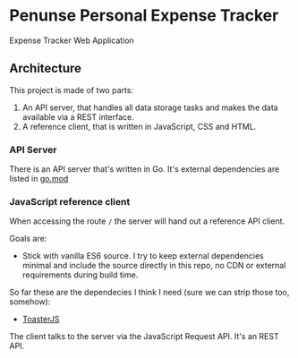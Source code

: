 # Penunse Personal Expense Tracker

Expense Tracker Web Application

## Architecture

This project is made of two parts:

1. An API server, that handles all data storage tasks and makes the data available via a REST interface.
1. A reference client, that is written in JavaScript, CSS and HTML.

### API Server

There is an API server that's written in Go. It's external dependencies are listed in [go.mod](penunse/tree/master/go.mod)


### JavaScript reference client

When accessing the route `/` the server will hand out a reference API client.


Goals are:

- Stick with vanilla ES6 source. I try to keep external dependencies minimal and include the source directly in this repo, no CDN or external requirements during build time.

So far these are the dependecies I think I need (sure we can strip those too, somehow):

* [ToasterJS](https://github.com/ZitRos/toaster-js)

The client talks to the server via the JavaScript Request API. It's an REST API.
